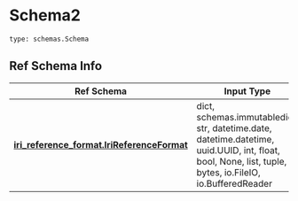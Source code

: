 # Schema2
```
type: schemas.Schema
```

## Ref Schema Info
Ref Schema | Input Type | Output Type
---------- | ---------- | -----------
[**iri_reference_format.IriReferenceFormat**](../../../../../../../components/schema/iri_reference_format.md) | dict, schemas.immutabledict, str, datetime.date, datetime.datetime, uuid.UUID, int, float, bool, None, list, tuple, bytes, io.FileIO, io.BufferedReader | schemas.immutabledict, str, float, int, bool, None, tuple, bytes, io.FileIO
